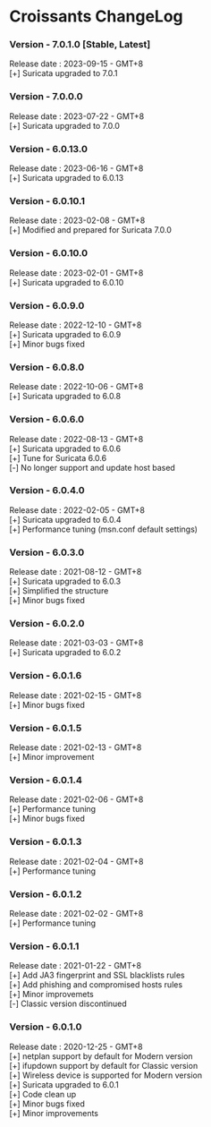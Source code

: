# Croissants ChangeLog

### Version - 7.0.1.0 [Stable, Latest]  
Release date : 2023-09-15 - GMT+8  
[+] Suricata upgraded to 7.0.1    

### Version - 7.0.0.0   
Release date : 2023-07-22 - GMT+8  
[+] Suricata upgraded to 7.0.0    

### Version - 6.0.13.0   
Release date : 2023-06-16 - GMT+8  
[+] Suricata upgraded to 6.0.13    

### Version - 6.0.10.1   
Release date : 2023-02-08 - GMT+8  
[+] Modified and prepared for Suricata 7.0.0    

### Version - 6.0.10.0   
Release date : 2023-02-01 - GMT+8  
[+] Suricata upgraded to 6.0.10  

### Version - 6.0.9.0   
Release date : 2022-12-10 - GMT+8  
[+] Suricata upgraded to 6.0.9  
[+] Minor bugs fixed  

### Version - 6.0.8.0   
Release date : 2022-10-06 - GMT+8  
[+] Suricata upgraded to 6.0.8  

### Version - 6.0.6.0   
Release date : 2022-08-13 - GMT+8  
[+] Suricata upgraded to 6.0.6  
[+] Tune for Suricata 6.0.6  
[-] No longer support and update host based  

### Version - 6.0.4.0  
Release date : 2022-02-05 - GMT+8  
[+] Suricata upgraded to 6.0.4  
[+] Performance tuning (msn.conf default settings)  

### Version - 6.0.3.0  
Release date : 2021-08-12 - GMT+8  
[+] Suricata upgraded to 6.0.3  
[+] Simplified the structure  
[+] Minor bugs fixed  

### Version - 6.0.2.0  
Release date : 2021-03-03 - GMT+8  
[+] Suricata upgraded to 6.0.2  

### Version - 6.0.1.6  
Release date : 2021-02-15 - GMT+8  
[+] Minor bugs fixed  

### Version - 6.0.1.5  
Release date : 2021-02-13 - GMT+8  
[+] Minor improvement  

### Version - 6.0.1.4  
Release date : 2021-02-06 - GMT+8  
[+] Performance tuning  
[+] Minor bugs fixed

### Version - 6.0.1.3  
Release date : 2021-02-04 - GMT+8  
[+] Performance tuning  

### Version - 6.0.1.2  
Release date : 2021-02-02 - GMT+8  
[+] Performance tuning  

### Version - 6.0.1.1  
Release date : 2021-01-22 - GMT+8  
[+] Add JA3 fingerprint and SSL blacklists rules  
[+] Add phishing and compromised hosts rules  
[+] Minor improvemets  
[-] Classic version discontinued  

### Version - 6.0.1.0 
Release date : 2020-12-25 - GMT+8  
[+] netplan support by default for Modern version  
[+] ifupdown support by default for Classic version  
[+] Wireless device is supported for Modern version  
[+] Suricata upgraded to 6.0.1  
[+] Code clean up  
[+] Minor bugs fixed  
[+] Minor improvements  

